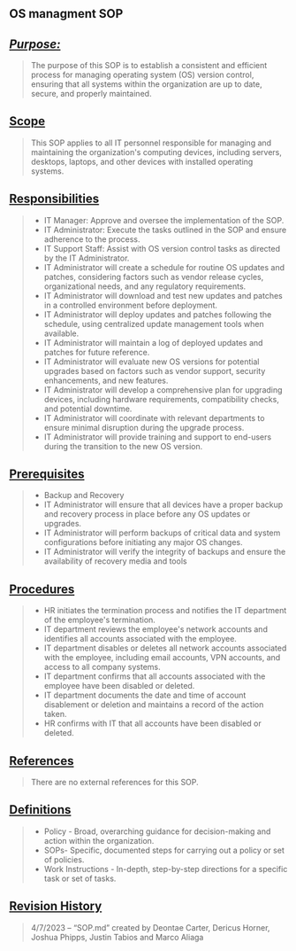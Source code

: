 #
## **OS managment SOP**
## <u>*Purpose:*</u>
>  The purpose of this SOP is to establish a consistent and efficient process for managing operating system (OS) version control, ensuring that all systems within the organization are up to date, secure, and properly maintained.

## <u>Scope</u>
> This SOP applies to all IT personnel responsible for managing and maintaining the organization's computing devices, including servers, desktops, laptops, and other devices with installed operating systems.
 
## <u>Responsibilities</u>
> - IT Manager: Approve and oversee the implementation of the SOP.
> - IT Administrator: Execute the tasks outlined in the SOP and ensure adherence to the process.
 > - IT Support Staff: Assist with OS version control tasks as directed by the IT Administrator.
  > - IT Administrator will create a schedule for routine OS updates and patches, considering factors such as vendor release cycles, organizational needs, and any regulatory requirements.
  > - IT Administrator will download and test new updates and patches in a controlled environment before deployment.
 > - IT Administrator will deploy updates and patches following the schedule, using centralized update management tools when available.
  > - IT Administrator will maintain a log of deployed updates and patches for future reference.
  > - IT Administrator will evaluate new OS versions for potential upgrades based on factors such as vendor support, security enhancements, and new features.
  > - IT Administrator will develop a comprehensive plan for upgrading devices, including hardware requirements, compatibility checks, and potential downtime.
  > - IT Administrator will coordinate with relevant departments to ensure minimal disruption during the upgrade process.
  > - IT Administrator will provide training and support to end-users during the transition to the new OS version.

## <u>Prerequisites</u>
> - Backup and Recovery
  > - IT Administrator will ensure that all devices have a proper backup and recovery process in place before any OS updates or upgrades.
 > - IT Administrator will perform backups of critical data and system configurations before initiating any major OS changes.
  > - IT Administrator will verify the integrity of backups and ensure the availability of recovery media and tools
 
## <u>Procedures</u>
> -  HR initiates the termination process and notifies the IT department of the employee's termination.
> - IT department reviews the employee's network accounts and identifies all accounts associated with the employee.
> - IT department disables or deletes all network accounts associated with the employee, including email accounts, VPN accounts, and access to all company systems.
> - IT department confirms that all accounts associated with the employee have been disabled or deleted.
> - IT department documents the date and time of account disablement or deletion and maintains a record of the action taken.
> - HR confirms with IT that all accounts have been disabled or deleted.
## <u>References</u> 
> There are no external references for this SOP.

## <u>Definitions</u>
>- Policy - Broad, overarching guidance for decision-making and action within the organization.
> - SOPs- Specific, documented steps for carrying out a policy or set of policies.
> - Work Instructions - In-depth, step-by-step directions for a specific task or set of tasks.

## <u>Revision History</u> 
>4/7/2023 – “SOP.md” created by Deontae Carter, Dericus Horner, Joshua Phipps, Justin Tabios and Marco Aliaga
